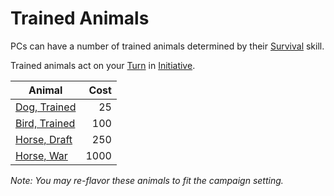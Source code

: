 # Trained Animals

PCs can have a number of trained animals determined by their [Survival](../../Player%20Characters/Skills/Survival.md) skill.

Trained animals act on your [Turn](../../Game%20Procedures/Core%20Procedures/Turn.md) in [Initiative](../../Game%20Procedures/Combat/Initiative.md).

| Animal                                                | Cost |
| ----------------------------------------------------- | ---: |
| [Dog, Trained](Trained%20Animals/Dog,%20Trained.md)   |   25 |
| [Bird, Trained](Trained%20Animals/Bird,%20Trained.md) |  100 |
| [Horse, Draft](Trained%20Animals/Horse,%20Draft.md)   |  250 |
| [Horse, War](Trained%20Animals/Horse,%20War.md)       | 1000 |

*Note: You may re-flavor these animals to fit the campaign setting.*

